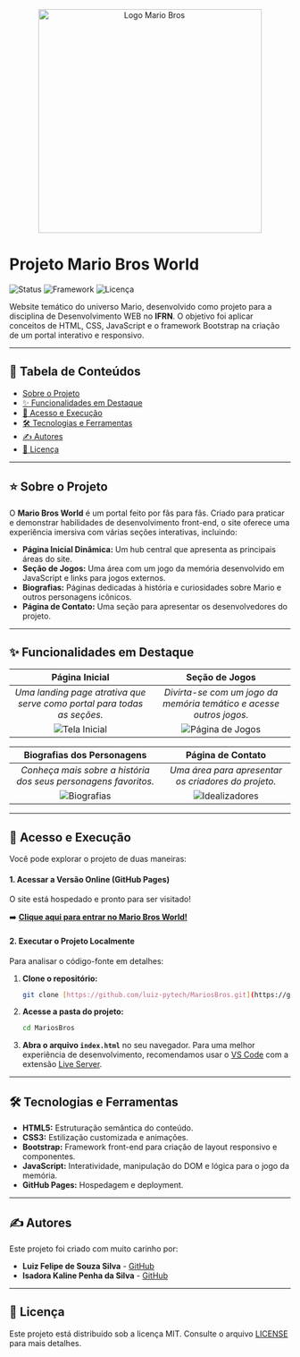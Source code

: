 <div align="center">
  <img src="https://github.com/luiz-pytech/MariosBros/blob/main/img/icon.png" alt="Logo Mario Bros" width="400"/>
</div>

# Projeto Mario Bros World

![Status](https://img.shields.io/badge/status-concluído-green)
![Framework](https://img.shields.io/badge/framework-Bootstrap-purple)
![Licença](https://img.shields.io/badge/licença-MIT-yellow)

Website temático do universo Mario, desenvolvido como projeto para a disciplina de Desenvolvimento WEB no **IFRN**. O objetivo foi aplicar conceitos de HTML, CSS, JavaScript e o framework Bootstrap na criação de um portal interativo e responsivo.

---

## 🍄 Tabela de Conteúdos
- [Sobre o Projeto](#-sobre-o-projeto)
- [✨ Funcionalidades em Destaque](#-funcionalidades-em-destaque)
- [🚀 Acesso e Execução](#-acesso-e-execução)
- [🛠️ Tecnologias e Ferramentas](#️-tecnologias-e-ferramentas)
- [✍️ Autores](#️-autores)
- [📄 Licença](#-licença)

---

## ⭐ Sobre o Projeto

O **Mario Bros World** é um portal feito por fãs para fãs. Criado para praticar e demonstrar habilidades de desenvolvimento front-end, o site oferece uma experiência imersiva com várias seções interativas, incluindo:

* **Página Inicial Dinâmica:** Um hub central que apresenta as principais áreas do site.
* **Seção de Jogos:** Uma área com um jogo da memória desenvolvido em JavaScript e links para jogos externos.
* **Biografias:** Páginas dedicadas à história e curiosidades sobre Mario e outros personagens icônicos.
* **Página de Contato:** Uma seção para apresentar os desenvolvedores do projeto.

---

## ✨ Funcionalidades em Destaque

| Página Inicial | Seção de Jogos |
| :---: | :---: |
| _Uma landing page atrativa que serve como portal para todas as seções._ | _Divirta-se com um jogo da memória temático e acesse outros jogos._ |
| ![Tela Inicial](https://github.com/luiz-pytech/MariosBros/blob/main/public/post1.png) | ![Página de Jogos](https://github.com/luiz-pytech/MariosBros/blob/main/public/post2.png) |

| Biografias dos Personagens | Página de Contato |
| :---: | :---: |
| _Conheça mais sobre a história dos seus personagens favoritos._ | _Uma área para apresentar os criadores do projeto._ |
| ![Biografias](https://github.com/luiz-pytech/MariosBros/blob/main/public/post3.png) | ![Idealizadores](https://github.com/luiz-pytech/MariosBros/blob/main/public/post4.png) |

---

## 🚀 Acesso e Execução

Você pode explorar o projeto de duas maneiras:

#### **1. Acessar a Versão Online (GitHub Pages)**
O site está hospedado e pronto para ser visitado!

➡️ **[Clique aqui para entrar no Mario Bros World!](https://luiz-pytech.github.io/MariosBros/)**

#### **2. Executar o Projeto Localmente**
Para analisar o código-fonte em detalhes:

1.  **Clone o repositório:**
    ```bash
    git clone [https://github.com/luiz-pytech/MariosBros.git](https://github.com/iLuix-Felipe/MariosBros.git)
    ```
2.  **Acesse a pasta do projeto:**
    ```bash
    cd MariosBros
    ```
3.  **Abra o arquivo `index.html`** no seu navegador. Para uma melhor experiência de desenvolvimento, recomendamos usar o [VS Code](https://code.visualstudio.com/) com a extensão [Live Server](https://marketplace.visualstudio.com/items?itemName=ritwickdey.LiveServer).

---

## 🛠️ Tecnologias e Ferramentas

-   **HTML5:** Estruturação semântica do conteúdo.
-   **CSS3:** Estilização customizada e animações.
-   **Bootstrap:** Framework front-end para criação de layout responsivo e componentes.
-   **JavaScript:** Interatividade, manipulação do DOM e lógica para o jogo da memória.
-   **GitHub Pages:** Hospedagem e deployment.

---

## ✍️ Autores

Este projeto foi criado com muito carinho por:

-   **Luiz Felipe de Souza Silva** - [GitHub](https://github.com/luiz-pytech)
-   **Isadora Kaline Penha da Silva** - [GitHub](https://github.com/IsadoraKaline)

---

## 📄 Licença

Este projeto está distribuído sob a licença MIT. Consulte o arquivo [LICENSE](LICENSE) para mais detalhes.